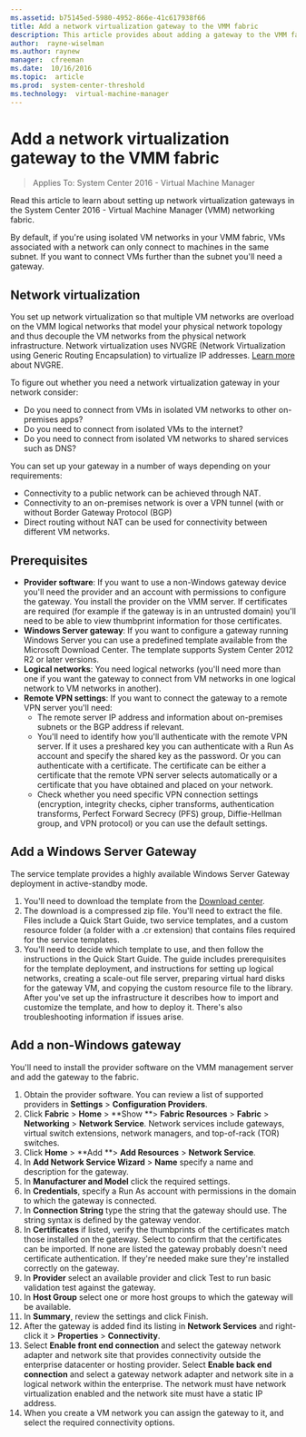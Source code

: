```yaml
---
ms.assetid: b75145ed-5980-4952-866e-41c617938f66
title: Add a network virtualization gateway to the VMM fabric
description: This article provides about adding a gateway to the VMM fabric
author:  rayne-wiselman
ms.author: raynew
manager:  cfreeman
ms.date:  10/16/2016
ms.topic:  article
ms.prod:  system-center-threshold
ms.technology:  virtual-machine-manager
---
```


# Add a network virtualization gateway to the VMM fabric

>Applies To: System Center 2016 - Virtual Machine Manager

Read this article to learn about setting up network virtualization gateways in the System Center 2016 - Virtual Machine Manager (VMM) networking fabric.

By default, if you're using isolated VM networks in your VMM fabric, VMs associated with a network can only connect to machines in the same subnet. If you want to connect VMs further than the subnet you'll need a gateway.

## Network virtualization

You set up network virtualization so that multiple VM networks are overload on the VMM logical networks that model your physical network topology and thus decouple the VM networks from the physical network infrastructure. Network virtualization uses NVGRE (Network Virtualization using Generic Routing Encapsulation) to virtualize IP addresses. [Learn more](https://msdn.microsoft.com/library/windows/hardware/dn144775%28v=vs.85%29.aspx?f=255&MSPPError=-2147217396) about NVGRE.

To figure out whether you need a network virtualization gateway in your network consider:

- Do you need to connect from VMs in isolated VM networks to other on-premises apps?
- Do you need to connect from isolated VMs to the internet?
- Do you need to connect from isolated VM networks to shared services such as DNS?

You can set up your gateway in a number of ways depending on your requirements:

- Connectivity to a public network can be achieved through NAT.
- Connectivity to an on-premises network is over a VPN tunnel (with or without Border Gateway Protocol (BGP)
- Direct routing without NAT can be used for connectivity between different VM networks.


## Prerequisites

- **Provider software**: If you want to use a non-Windows gateway device you'll need the provider and an account with permissions to configure the gateway. You install the provider on the VMM server. If certificates are required (for example if the gateway is in an untrusted domain) you'll need to be able to view thumbprint information for those certificates.
- **Windows Server gateway**: If you want to configure a gateway running Windows Server you can use a predefined template available from the Microsoft Download Center. The template supports System Center 2012 R2 or later versions.
- **Logical networks**: You need logical networks (you'll need more than one if you want the gateway to connect from VM networks in one logical network to VM networks in another).
- **Remote VPN settings**: If you want to connect the gateway to a remote VPN server you'll need:
    - The remote server IP address and information about on-premises subnets or the BGP address if relevant.
    - You'll need to identify how you'll authenticate with the remote VPN server. If it uses a preshared key you can authenticate with a Run As account and specify the shared key as the password. Or you can authenticate with a certificate.  The certificate can be either a certificate that the remote VPN server selects automatically or a certificate that you have obtained and placed on your network.
    - Check whether you need specific VPN connection settings (encryption,  integrity checks, cipher transforms, authentication transforms, Perfect Forward Secrecy (PFS) group, Diffie-Hellman group, and VPN protocol) or you can use the default settings.

## Add a Windows Server Gateway

The service template provides a highly available Windows Server Gateway deployment in active-standby mode.

1. You'll need to download the template from the [Download center](http://download.microsoft.com/download/0/D/1/0D189100-07B7-4CBF-B774-7A3F43960145/Windows%20Server%202012%20R2%20HA%20Gateway.zip).
2. The download is a compressed zip file. You'll need to extract the file. Files include a Quick Start Guide, two service templates, and a custom resource folder (a folder with a .cr extension) that contains files required for the service templates.
3. You'll need to decide which template to use, and then follow the instructions in the Quick Start Guide. The guide includes prerequisites for the template deployment, and instructions for setting up logical networks, creating a scale-out file server, preparing virtual hard disks for the gateway VM, and copying the custom resource file to the library. After you've set up the infrastructure it describes how to import and customize the template, and how to deploy it. There's also troubleshooting information if issues arise.


## Add a non-Windows gateway

You'll need to install the provider software on the VMM management server and add the gateway to the fabric.

1. Obtain the provider software. You can review a list of supported providers in **Settings** > **Configuration Providers**.
2. Click **Fabric** > **Home** > **Show **> **Fabric Resources** > **Fabric** > **Networking** > **Network Service**. Network services include gateways, virtual switch extensions, network managers, and top-of-rack (TOR) switches.
3. Click **Home** > **Add **> **Add Resources** > **Network Service**.
4. In **Add Network Service Wizard** > **Name** specify a name and description for the gateway.
5. In **Manufacturer and Model** click the required settings.
6. In **Credentials**, specify a Run As account with permissions in the domain to which the gateway is connected.
7. In **Connection String** type the string that the gateway should use. The string syntax is defined by the gateway vendor.
8. In **Certificates** if listed, verify the thumbprints of the certificates match those installed on the gateway. Select to confirm that the certificates can be imported. If none are listed the gateway probably doesn't need certificate authentication. If they're needed make sure they're installed correctly on the gateway.
9. In **Provider** select an available provider and click Test to run basic validation test against the gateway.
10. In **Host Group** select one or more host groups to which the gateway will be available.
11. In **Summary**, review the settings and click Finish.
12. After the gateway is added find its listing in **Network Services** and right-click it > **Properties** > **Connectivity**.
13. Select **Enable front end connection** and select the gateway network adapter and network site that provides connectivity outside the enterprise datacenter or hosting provider. Select **Enable back end connection** and select a gateway network adapter and network site in a logical network within the enterprise. The network must have network virtualization enabled and the network site must have a static IP address.
14. When you create a VM network you can assign the gateway to it, and select the required connectivity options.
